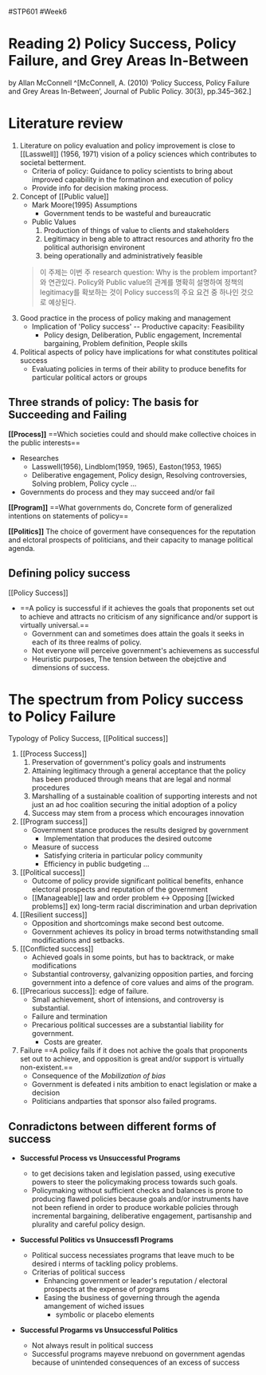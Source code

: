 #STP601 #Week6
# Reading 2) Policy Success, Policy Failure, and Grey Areas In-Between
by Allan McConnell ^[McConnell, A. (2010) ‘Policy Success, Policy Failure and Grey Areas In-Between’, Journal of Public Policy. 30(3), pp.345–362.]
# Literature review
1. Literature on policy evaluation and policy improvement is close to [[Lasswell]] (1956, 1971) vision of a policy sciences which contributes to societal betterment. 
	* Criteria of policy: Guidance to policy scientists to bring about improved capability in the formatinon and execution of policy
	* Provide info for decision making process. 
2. Concept of [[Public value]]
	* Mark Moore(1995) Assumptions
		* Government tends to be wasteful and bureaucratic
	* Public Values
		1) Production of things of value to clients and stakeholders
		2) Legitimacy in beng able to attract resources and athority fro the political authorisign environent
		3) being operationally and administratively feasible 
	> 이 주제는 이번 주 research question: Why is the problem important?와 연관있다. Policy와 Public value의 관계를 명확히 설명하여 정책의 legitimacy를 확보하는 것이 Policy success의 주요 요건 중 하나인 것으로 예상된다. 
3. Good practice in the process of policy making and management
	* Implication of 'Policy success' -- Productive capacity: Feasibility
		* Policy design, Deliberation, Public engagement, Incremental bargaining, Problem definition, People skills
4. Political aspects of policy have implications for what constitutes political success
	* Evaluating policies in terms of their ability to produce benefits for particular political actors or groups 

## Three strands of policy: The basis for Succeeding and Failing
**[[Process]]**
==Which societies could and should make collective choices in the public interests==
* Researches 
	* Lasswell(1956), Lindblom(1959, 1965), Easton(1953, 1965)
	* Deliberative engagement, Policy design, Resolving controversies, Solving problem, Policy cycle ... 
* Governments do process and they may succeed and/or fail

**[[Program]]**
==What governments do, Concrete form of generalized intentions on statements of policy==

**[[Politics]]**
The choice of goverment have consequences for the reputation and elctoral prospects of politicians, and their capacity to manage political agenda. 

## Defining policy success
[[Policy Success]]
* ==A policy is successful if it achieves the goals that proponents set out to achieve and attracts no criticism of any significance and/or support is virtually universal.== 
	* Government can and sometimes does attain the goals it seeks in each of its three realms of policy. 
	* Not everyone will perceive government's achievemens as successful
	* Heuristic purposes, The tension between the obejctive and dimensions of success. 

# The spectrum from Policy success to Policy Failure
Typology of Policy Success, [[Political success]] 
1. [[Process Success]]
	1) Preservation of government's policy goals and instruments
	2) Attaining legitimacy through a general acceptance that the policy has been produced through means that are legal and normal procedures
	3) Marshalling of a sustainable coalition of supporting interests and not just an ad hoc coalition securing the initial adoption of a policy
	4) Success may stem from a process which encourages innovation 
2. [[Program success]]
	* Government stance produces the results desigred by government
		* Implementation that produces the desired outcome
	* Measure of success
		* Satisfying criteria in particular policy community
		* Efficiency in public budgeting ... 
3. [[Political success]]
	* Outcome of policy provide significant political benefits, enhance electoral prospects and reputation of the government  
	* [[Manageable]] law and order problem 
		<-> Opposing [[wicked problems]] ex) long-term racial discrimination and urban deprivation
4. [[Resilient success]]
	* Opposition and shortcomings make second best outcome.
	* Government achieves its policy in broad terms notwithstanding small modifications and setbacks.
5.  [[Conflicted success]]
	* Achieved goals in some points, but has to backtrack, or make modifications 
	* Substantial controversy, galvanizing opposition parties, and forcing government into a defence of core values and aims of the program.
6.  [[Precarious success]]: edge of failure. 
	* Small achievement, short of intensions, and controversy is substantial. 
	* Failure and termination
	* Precarious political successes are a substantial liability for government. 
		* Costs are greater. 
7. Failure
	==A policy fails if it does not achive the goals that proponents set out to achieve, and opposition is great and/or support is virtually non-existent.==
	* Consequence of the *Mobilization of bias*
	* Government is defeated i nits ambition to enact legislation or make a decision 
	* Politicians andparties that sponsor also failed programs. 

## Conradictons between different forms of success
* **Successful Process vs Unsuccessful Programs**
	* to get decisions taken and legislation passed, using executive powers to steer the policymaking process towards such goals. 
	* Policymaking without sufficient checks and balances is prone to producing flawed policies because goals and/or instruments have not been refiend in order to produce workable policies through incremental bargaining, deliberative engagement, partisanship and plurality and careful policy design. 

* **Successful Politics vs Unsuccessfl Programs**
	* Political success necessiates programs that leave much to be desired i nterms of tackling policy problems. 
	* Criterias of political success
		* Enhancing government or leader's reputation / electoral prospects at the expense of programs 
		* Easing the business of governing through the agenda amangement of wiched issues
			* symbolic or placebo elements

* **Successful Progarms vs Unsuccessful Politics**
	* Not always result in political success
	* Successful programs mayeve nrebuond on government agendas because of unintended consequences of an excess of success